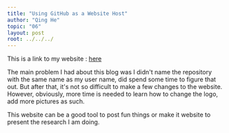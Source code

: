 ```yaml
---
title: "Using GitHub as a Website Host"
author: "Qing He"
topic: "06"
layout: post
root: ../../../
---
```


This is a link to my website : [here](https://qhe0917.github.io/)


The main problem I had about this blog was I didn't name the repository with the same name as my user name, did spend some time to figure that out. But after that, it's not so difficult to make a few changes to the website. However, obviously, more time is needed to learn how to change the logo, add more pictures as such. 

This website can be a good tool to post fun things or make it website to present the research I am doing. 
